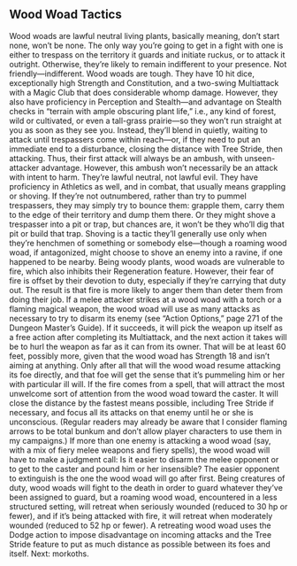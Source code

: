## Wood Woad Tactics

Wood woads are lawful neutral living plants, basically meaning, don’t start none, won’t be none. The only way you’re going to get in a fight with one is either to trespass on the territory it guards and initiate ruckus, or to attack it outright. Otherwise, they’re likely to remain indifferent to your presence. Not friendly—indifferent.
Wood woads are tough. They have 10 hit dice, exceptionally high Strength and Constitution, and a two-swing Multiattack with a Magic Club that does considerable whomp damage. However, they also have proficiency in Perception and Stealth—and advantage on Stealth checks in “terrain with ample obscuring plant life,” i.e., any kind of forest, wild or cultivated, or even a tall-grass prairie—so they won’t run straight at you as soon as they see you. Instead, they’ll blend in quietly, waiting to attack until trespassers come within reach—or, if they need to put an immediate end to a disturbance, closing the distance with Tree Stride, then attacking. Thus, their first attack will always be an ambush, with unseen-attacker advantage.
However, this ambush won’t necessarily be an attack with intent to harm. They’re lawful neutral, not lawful evil. They have proficiency in Athletics as well, and in combat, that usually means grappling or shoving. If they’re not outnumbered, rather than try to pummel trespassers, they may simply try to bounce them: grapple them, carry them to the edge of their territory and dump them there. Or they might shove a trespasser into a pit or trap, but chances are, it won’t be they who’ll dig that pit or build that trap. Shoving is a tactic they’ll generally use only when they’re henchmen of something or somebody else—though a roaming wood woad, if antagonized, might choose to shove an enemy into a ravine, if one happened to be nearby.
Being woody plants, wood woads are vulnerable to fire, which also inhibits their Regeneration feature. However, their fear of fire is offset by their devotion to duty, especially if they’re carrying that duty out. The result is that fire is more likely to anger them than deter them from doing their job. If a melee attacker strikes at a wood woad with a torch or a flaming magical weapon, the wood woad will use as many attacks as necessary to try to disarm its enemy (see “Action Options,” page 271 of the Dungeon Master’s Guide). If it succeeds, it will pick the weapon up itself as a free action after completing its Multiattack, and the next action it takes will be to hurl the weapon as far as it can from its owner. That will be at least 60 feet, possibly more, given that the wood woad has Strength 18 and isn’t aiming at anything. Only after all that will the wood woad resume attacking its foe directly, and that foe will get the sense that it’s pummeling him or her with particular ill will.
If the fire comes from a spell, that will attract the most unwelcome sort of attention from the wood woad toward the caster. It will close the distance by the fastest means possible, including Tree Stride if necessary, and focus all its attacks on that enemy until he or she is unconscious. (Regular readers may already be aware that I consider flaming arrows to be total bunkum and don’t allow player characters to use them in my campaigns.) If more than one enemy is attacking a wood woad (say, with a mix of fiery melee weapons and fiery spells), the wood woad will have to make a judgment call: Is it easier to disarm the melee opponent or to get to the caster and pound him or her insensible? The easier opponent to extinguish is the one the wood woad will go after first.
Being creatures of duty, wood woads will fight to the death in order to guard whatever they’ve been assigned to guard, but a roaming wood woad, encountered in a less structured setting, will retreat when seriously wounded (reduced to 30 hp or fewer), and if it’s being attacked with fire, it will retreat when moderately wounded (reduced to 52 hp or fewer). A retreating wood woad uses the Dodge action to impose disadvantage on incoming attacks and the Tree Stride feature to put as much distance as possible between its foes and itself.
Next: morkoths.
